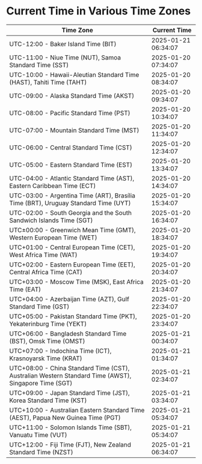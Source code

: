# Current Time in Various Time Zones

| Time Zone | Current Time |
|-----------|--------------|
| UTC-12:00 - Baker Island Time (BIT) | 2025-01-21 06:34:07 |
| UTC-11:00 - Niue Time (NUT), Samoa Standard Time (SST) | 2025-01-20 07:34:07 |
| UTC-10:00 - Hawaii-Aleutian Standard Time (HAST), Tahiti Time (TAHT) | 2025-01-20 08:34:07 |
| UTC-09:00 - Alaska Standard Time (AKST) | 2025-01-20 09:34:07 |
| UTC-08:00 - Pacific Standard Time (PST) | 2025-01-20 10:34:07 |
| UTC-07:00 - Mountain Standard Time (MST) | 2025-01-20 11:34:07 |
| UTC-06:00 - Central Standard Time (CST) | 2025-01-20 12:34:07 |
| UTC-05:00 - Eastern Standard Time (EST) | 2025-01-20 13:34:07 |
| UTC-04:00 - Atlantic Standard Time (AST), Eastern Caribbean Time (ECT) | 2025-01-20 14:34:07 |
| UTC-03:00 - Argentina Time (ART), Brasília Time (BRT), Uruguay Standard Time (UYT) | 2025-01-20 15:34:07 |
| UTC-02:00 - South Georgia and the South Sandwich Islands Time (SGT) | 2025-01-20 16:34:07 |
| UTC±00:00 - Greenwich Mean Time (GMT), Western European Time (WET) | 2025-01-20 18:34:07 |
| UTC+01:00 - Central European Time (CET), West Africa Time (WAT) | 2025-01-20 19:34:07 |
| UTC+02:00 - Eastern European Time (EET), Central Africa Time (CAT) | 2025-01-20 20:34:07 |
| UTC+03:00 - Moscow Time (MSK), East Africa Time (EAT) | 2025-01-20 21:34:07 |
| UTC+04:00 - Azerbaijan Time (AZT), Gulf Standard Time (GST) | 2025-01-20 22:34:07 |
| UTC+05:00 - Pakistan Standard Time (PKT), Yekaterinburg Time (YEKT) | 2025-01-20 23:34:07 |
| UTC+06:00 - Bangladesh Standard Time (BST), Omsk Time (OMST) | 2025-01-21 00:34:07 |
| UTC+07:00 - Indochina Time (ICT), Krasnoyarsk Time (KRAT) | 2025-01-21 01:34:07 |
| UTC+08:00 - China Standard Time (CST), Australian Western Standard Time (AWST), Singapore Time (SGT) | 2025-01-21 02:34:07 |
| UTC+09:00 - Japan Standard Time (JST), Korea Standard Time (KST) | 2025-01-21 03:34:07 |
| UTC+10:00 - Australian Eastern Standard Time (AEST), Papua New Guinea Time (PGT) | 2025-01-21 05:34:07 |
| UTC+11:00 - Solomon Islands Time (SBT), Vanuatu Time (VUT) | 2025-01-21 05:34:07 |
| UTC+12:00 - Fiji Time (FJT), New Zealand Standard Time (NZST) | 2025-01-21 06:34:07 |
